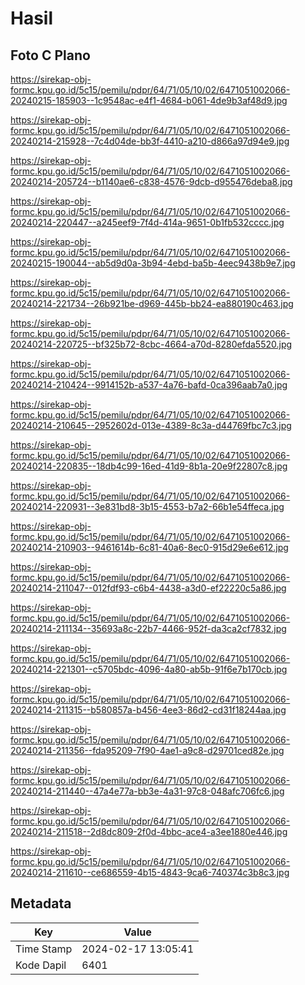 # Hasil

## Foto C Plano

https://sirekap-obj-formc.kpu.go.id/5c15/pemilu/pdpr/64/71/05/10/02/6471051002066-20240215-185903--1c9548ac-e4f1-4684-b061-4de9b3af48d9.jpg

https://sirekap-obj-formc.kpu.go.id/5c15/pemilu/pdpr/64/71/05/10/02/6471051002066-20240214-215928--7c4d04de-bb3f-4410-a210-d866a97d94e9.jpg

https://sirekap-obj-formc.kpu.go.id/5c15/pemilu/pdpr/64/71/05/10/02/6471051002066-20240214-205724--b1140ae6-c838-4576-9dcb-d955476deba8.jpg

https://sirekap-obj-formc.kpu.go.id/5c15/pemilu/pdpr/64/71/05/10/02/6471051002066-20240214-220447--a245eef9-7f4d-414a-9651-0b1fb532cccc.jpg

https://sirekap-obj-formc.kpu.go.id/5c15/pemilu/pdpr/64/71/05/10/02/6471051002066-20240215-190044--ab5d9d0a-3b94-4ebd-ba5b-4eec9438b9e7.jpg

https://sirekap-obj-formc.kpu.go.id/5c15/pemilu/pdpr/64/71/05/10/02/6471051002066-20240214-221734--26b921be-d969-445b-bb24-ea880190c463.jpg

https://sirekap-obj-formc.kpu.go.id/5c15/pemilu/pdpr/64/71/05/10/02/6471051002066-20240214-220725--bf325b72-8cbc-4664-a70d-8280efda5520.jpg

https://sirekap-obj-formc.kpu.go.id/5c15/pemilu/pdpr/64/71/05/10/02/6471051002066-20240214-210424--9914152b-a537-4a76-bafd-0ca396aab7a0.jpg

https://sirekap-obj-formc.kpu.go.id/5c15/pemilu/pdpr/64/71/05/10/02/6471051002066-20240214-210645--2952602d-013e-4389-8c3a-d44769fbc7c3.jpg

https://sirekap-obj-formc.kpu.go.id/5c15/pemilu/pdpr/64/71/05/10/02/6471051002066-20240214-220835--18db4c99-16ed-41d9-8b1a-20e9f22807c8.jpg

https://sirekap-obj-formc.kpu.go.id/5c15/pemilu/pdpr/64/71/05/10/02/6471051002066-20240214-220931--3e831bd8-3b15-4553-b7a2-66b1e54ffeca.jpg

https://sirekap-obj-formc.kpu.go.id/5c15/pemilu/pdpr/64/71/05/10/02/6471051002066-20240214-210903--9461614b-6c81-40a6-8ec0-915d29e6e612.jpg

https://sirekap-obj-formc.kpu.go.id/5c15/pemilu/pdpr/64/71/05/10/02/6471051002066-20240214-211047--012fdf93-c6b4-4438-a3d0-ef22220c5a86.jpg

https://sirekap-obj-formc.kpu.go.id/5c15/pemilu/pdpr/64/71/05/10/02/6471051002066-20240214-211134--35693a8c-22b7-4466-952f-da3ca2cf7832.jpg

https://sirekap-obj-formc.kpu.go.id/5c15/pemilu/pdpr/64/71/05/10/02/6471051002066-20240214-221301--c5705bdc-4096-4a80-ab5b-91f6e7b170cb.jpg

https://sirekap-obj-formc.kpu.go.id/5c15/pemilu/pdpr/64/71/05/10/02/6471051002066-20240214-211315--b580857a-b456-4ee3-86d2-cd31f18244aa.jpg

https://sirekap-obj-formc.kpu.go.id/5c15/pemilu/pdpr/64/71/05/10/02/6471051002066-20240214-211356--fda95209-7f90-4ae1-a9c8-d29701ced82e.jpg

https://sirekap-obj-formc.kpu.go.id/5c15/pemilu/pdpr/64/71/05/10/02/6471051002066-20240214-211440--47a4e77a-bb3e-4a31-97c8-048afc706fc6.jpg

https://sirekap-obj-formc.kpu.go.id/5c15/pemilu/pdpr/64/71/05/10/02/6471051002066-20240214-211518--2d8dc809-2f0d-4bbc-ace4-a3ee1880e446.jpg

https://sirekap-obj-formc.kpu.go.id/5c15/pemilu/pdpr/64/71/05/10/02/6471051002066-20240214-211610--ce686559-4b15-4843-9ca6-740374c3b8c3.jpg


## Metadata

| Key        | Value               |
| ---------- | ------------------- |
| Time Stamp | 2024-02-17 13:05:41 |
| Kode Dapil | 6401                |



